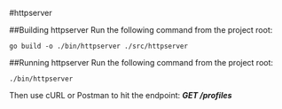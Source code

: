 #httpserver

##Building httpserver
Run the following command from the project root:

`go build -o ./bin/httpserver ./src/httpserver`


##Running httpserver
Run the following command from the project root:

`./bin/httpserver`

Then use cURL or Postman to hit the endpoint: ***GET /profiles***
